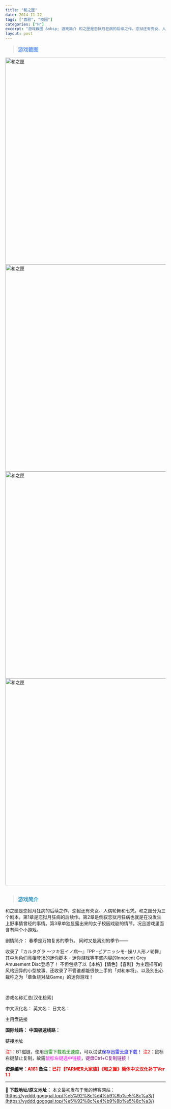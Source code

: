 ```yaml
---
title: "和之匣"
date: 2014-11-22
tags: ["喜剧", "校园"]
categories: ["H"]
excerpt: "游戏截图 &nbsp; 游戏简介 和之匣是恋狱月狂病的后续之作，恋狱还有壳女、人偶轮舞和七凭。和之匣分为三个剧本，第1章是恋狱月狂病的后续作。第2章是倒叙恋狱月狂病也就是在没发生上野事情曾经的事情。第3章单独显露出来的女子校园戏剧的情节。况且游戏里面含有两个小游戏。 剧情简介： 春季是万物复苏的季节&hellip;"
layout: post
---
```


<div>
<blockquote><b><span style="font-size: 12pt; color: #6699ff;">游戏截图</span></b></blockquote>
<div><img title="点击放大" src="https://yyddd.gogogal.top/wp-content/uploads/2025/04/20250429_681100a4de184.webp" alt="和之匣" width="650" /></div>
<div><img title="点击放大" src="https://yyddd.gogogal.top/wp-content/uploads/2025/04/20250429_681100a62ad9b.webp" alt="和之匣" width="650" /></div>
<div><img title="点击放大" src="https://yyddd.gogogal.top/wp-content/uploads/2025/04/20250429_681100a7bce13.webp" alt="和之匣" width="650" /></div>
<div><img title="点击放大" src="https://yyddd.gogogal.top/wp-content/uploads/2025/04/20250429_681100a9378b2.webp" alt="和之匣" width="650" /></div>
&nbsp;
<blockquote><b><span style="font-size: 12pt; color: #3399cc;">游戏简介</span></b></blockquote>
<div>和之匣是恋狱月狂病的后续之作，恋狱还有壳女、人偶轮舞和七凭。和之匣分为三个剧本，第1章是恋狱月狂病的后续作。第2章是倒叙恋狱月狂病也就是在没发生上野事情曾经的事情。第3章单独显露出来的女子校园戏剧的情节。况且游戏里面含有两个小游戏。

剧情简介：
春季是万物复苏的季节。 同时又是离別的季节――

收录了『カルタグラ ～ツキ狂イノ病～』『PP -ピアニッシモ- 操リ人形ノ轮舞』其中角色们竞相登场的迷你脚本・迷你游戏等丰盛内容的Innocent Grey Amusement Disc登场了！
不但包括了以【本格】【情色】【喜剧】为主题描写的风格迥异的小型故事、还收录了不管谁都能很快上手的「对和麻将」、以及別出心裁称之为「章鱼烧对战Game」的迷你游戏！</div>
&nbsp;

游戏名称汇总[汉化检索]

中文汉化名：
英文名：
日文名：
</div>
<div class="panel panel-primary">
<div class="panel-heading">主用盘链接</div>
<div class="panel-body">

<b>国际线路：</b>
<b>中国极速线路：</b>

<!--wechatfans start-->

<a href="https://pan.xunlei.com/s/VORVYIXHgk-kip1pDU6sZUatA1?pwd=j8f8#">链接地址</a>

<!--wechatfans end-->
<span style="color: #ff0000;">注1：</span>BT磁链，使用<span style="color: #008000;">迅雷下载若无速度</span>，可以试试<span style="color: #0000ff;">保存迅雷云盘下载！</span>
<span style="color: #ff0000;">注2：</span>鼠标右键禁止复制，故需<span style="color: #ff00ff;">鼠标左键选中链接</span>，<span style="color: #800080;">键盘Ctrl+C复制链接！</span>

</div>
<div class="panel-footer"><span style="color: #ff0000;"><b><span style="color: #000000;">资源编号</span>：A161</b></span>
<span style="color: #ff0000;"><b><span style="color: #000000;">备注</span>：已打【FARMER大家族】《和之匣》简体中文汉化补丁Ver 1.1</b></span></div>
</div>

---
📖 **下载地址/原文地址：** 本文最初发布于我的博客网站：[https://yyddd.gogogal.top/%e5%92%8c%e4%b9%8b%e5%8c%a3/](https://yyddd.gogogal.top/%e5%92%8c%e4%b9%8b%e5%8c%a3/)
